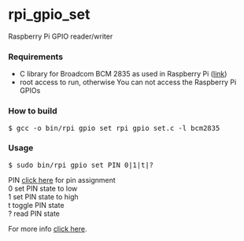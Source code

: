 rpi_gpio_set
============

Raspberry Pi GPIO reader/writer

<h3>Requirements</h3>

<ul>
<li>C library for Broadcom BCM 2835 as used in Raspberry Pi (<a href='http://www.airspayce.com/mikem/bcm2835/' target='_blank'>link</a>)</li>
<li>root access to run, otherwise You can not access the Raspberry Pi GPIOs</li>
</ul>

<h3>How to build</h3>

<pre>
$ gcc -o bin/rpi_gpio_set rpi_gpio_set.c -l bcm2835
</pre>

<h3>Usage</h3>

<pre>
$ sudo bin/rpi_gpio_set PIN 0|1|t|?
</pre>
PIN <a href='http://www.airspayce.com/mikem/bcm2835/group__constants.html#ga63c029bd6500167152db4e57736d0939' target='_blank'>click here</a> for pin assignment<br />
0	set PIN state to low<br />
1	set PIN state to high<br />
t	toggle PIN state<br />
?	read PIN state<br />

For more info <a href='http://gyengus.hu/2014/12/raspberry-pi-gpio-vezerlese-c-nyelven/?utm_source=github_repo_rpi_gpio_set' target='_blank'>click here</a>.
